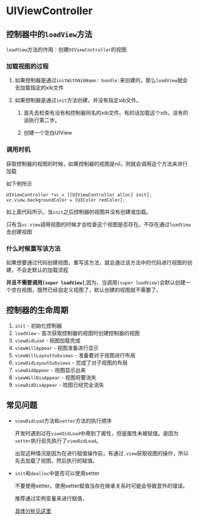 # UIViewController

## 控制器中的`loadView`方法

`loadView`方法的作用：创建`UIViewController`的视图

### 加载视图的过程

1. 如果控制器是通过`initWithNibName: bundle:`来创建的，那么`loadView`就会去加载指定的xib文件

2. 如果控制器是通过`init`方法创建，并没有指定xib文件。
    
    1. 首先去检查有没有和控制器同名的xib文件。有的话加载这个xib，没有的话执行第二步。

    2. 创建一个空白UIView

### 调用时机

获取控制器的视图的时候，如果控制器的视图是nil，则就会调用这个方法来进行加载

如下例所示

```
UIViewController *vc = [[UIViewController alloc] init];
vc.view.backgroundColor = [UIColor redColor];
```
如上面代码所示，当`init`之后控制器的视图并没有创建或加载。

只有当`vc.view`调用视图的时候才会检查这个视图是否存在。不存在通过`loadView`去创建视图

### 什么时候重写该方法

如果想要通过代码创建视图，重写该方法，就会通过该方法中的代码进行视图的创建，不会走默认的加载流程

**并且不需要调用`[super loadView]`**,因为，当调用`[super loadView]`会默认创建一个空白视图，既然已经自定义视图了，默认创建的视图就不需要了。

## 控制器的生命周期

1. `init` - 初始化控制器
2. `loadView` - 首次获取控制器的视图时创建控制器的视图
3. `viewDidLoad` - 视图加载完成
4. `viewWillAppear` - 视图准备进行显示
5. `viewWillLayoutSubviews` - 准备要对子视图进行布局
6. `viewDidLayoutSubviews` - 完成了对子视图的布局
7. `viewDidAppear` - 视图显示出来
8. `viewWillDisAppear` - 视图将要消失
9. `viewDidDisAppear` - 视图已经完全消失


## 常见问题

- `viewDidLoad`方法和`setter`方法的执行顺序

	开发时遇到过在`viweDidLoad`中用到了属性，但是属性未被赋值。是因为`setter`执行前先执行了`viewDidLoad`。

	出现这种情况是因为在进行赋值操作前，有通过`.view`获取视图的操作，所以先去加载了视图，然后执行的赋值。

- `init`和`dealloc`中是否可以使用setter

	不要使用setter。使用setter赋值当存在继承关系时可能会导致意外的错误。
	
	推荐通过实例变量来进行赋值，
	
	[具体分析见这里](/Base/UIKit/UIViewController/q1.md)


